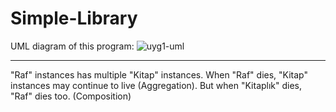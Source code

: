 # Simple-Library

UML diagram of this program:
![uyg1-uml](https://github.com/gulsoy83/Simple-Library/assets/46426033/88c5dbee-e8d6-4d91-964a-33f8ba96baa3)

***

"Raf" instances has multiple "Kitap" instances. 
When "Raf" dies, "Kitap" instances may continue to live (Aggregation). 
But when "Kitaplık" dies, "Raf" dies too. (Composition)
